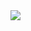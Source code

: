 <img src="https://github-readme-stats.vercel.app/api?username=thirteenthree&show_icons=true&theme=blueberry">
